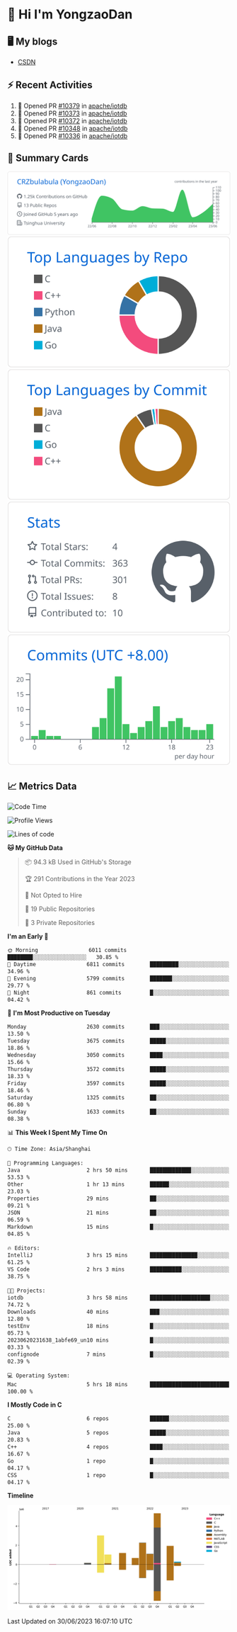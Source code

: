 # 👋 Hi I'm YongzaoDan

## 🖥 My blogs
  + [CSDN](https://blog.csdn.net/CRZbulabula?type=blog)

## ⚡ Recent Activities
<!--START_SECTION:activity-->
1. 💪 Opened PR [#10379](https://github.com/apache/iotdb/pull/10379) in [apache/iotdb](https://github.com/apache/iotdb)
2. 💪 Opened PR [#10373](https://github.com/apache/iotdb/pull/10373) in [apache/iotdb](https://github.com/apache/iotdb)
3. 💪 Opened PR [#10372](https://github.com/apache/iotdb/pull/10372) in [apache/iotdb](https://github.com/apache/iotdb)
4. 💪 Opened PR [#10348](https://github.com/apache/iotdb/pull/10348) in [apache/iotdb](https://github.com/apache/iotdb)
5. 💪 Opened PR [#10336](https://github.com/apache/iotdb/pull/10336) in [apache/iotdb](https://github.com/apache/iotdb)
<!--END_SECTION:activity-->

## 🎑 Summary Cards

[![](https://raw.githubusercontent.com/CRZbulabula/CRZbulabula/main/profile-summary-card-output/github/0-profile-details.svg)](https://github.com/vn7n24fzkq/github-profile-summary-cards)
[![](https://raw.githubusercontent.com/CRZbulabula/CRZbulabula/main/profile-summary-card-output/github/1-repos-per-language.svg)](https://github.com/vn7n24fzkq/github-profile-summary-cards) [![](https://raw.githubusercontent.com/CRZbulabula/CRZbulabula/main/profile-summary-card-output/github/2-most-commit-language.svg)](https://github.com/vn7n24fzkq/github-profile-summary-cards)
[![](https://raw.githubusercontent.com/CRZbulabula/CRZbulabula/main/profile-summary-card-output/github/3-stats.svg)](https://github.com/vn7n24fzkq/github-profile-summary-cards) [![](https://raw.githubusercontent.com/CRZbulabula/CRZbulabula/main/profile-summary-card-output/github/4-productive-time.svg)](https://github.com/vn7n24fzkq/github-profile-summary-cards)

## 📈 Metrics Data

<!--START_SECTION:waka-->
![Code Time](http://img.shields.io/badge/Code%20Time-208%20hrs%2010%20mins-blue)

![Profile Views](http://img.shields.io/badge/Profile%20Views-0-blue)

![Lines of code](https://img.shields.io/badge/From%20Hello%20World%20I%27ve%20Written-16.9%20million%20lines%20of%20code-blue)

**🐱 My GitHub Data** 

> 📦 94.3 kB Used in GitHub's Storage 
 > 
> 🏆 291 Contributions in the Year 2023
 > 
> 🚫 Not Opted to Hire
 > 
> 📜 19 Public Repositories 
 > 
> 🔑 3 Private Repositories 
 > 
**I'm an Early 🐤** 

```text
🌞 Morning                6011 commits        ████████░░░░░░░░░░░░░░░░░   30.85 % 
🌆 Daytime                6811 commits        █████████░░░░░░░░░░░░░░░░   34.96 % 
🌃 Evening                5799 commits        ███████░░░░░░░░░░░░░░░░░░   29.77 % 
🌙 Night                  861 commits         █░░░░░░░░░░░░░░░░░░░░░░░░   04.42 % 
```
📅 **I'm Most Productive on Tuesday** 

```text
Monday                   2630 commits        ███░░░░░░░░░░░░░░░░░░░░░░   13.50 % 
Tuesday                  3675 commits        █████░░░░░░░░░░░░░░░░░░░░   18.86 % 
Wednesday                3050 commits        ████░░░░░░░░░░░░░░░░░░░░░   15.66 % 
Thursday                 3572 commits        █████░░░░░░░░░░░░░░░░░░░░   18.33 % 
Friday                   3597 commits        █████░░░░░░░░░░░░░░░░░░░░   18.46 % 
Saturday                 1325 commits        ██░░░░░░░░░░░░░░░░░░░░░░░   06.80 % 
Sunday                   1633 commits        ██░░░░░░░░░░░░░░░░░░░░░░░   08.38 % 
```


📊 **This Week I Spent My Time On** 

```text
🕑︎ Time Zone: Asia/Shanghai

💬 Programming Languages: 
Java                     2 hrs 50 mins       █████████████░░░░░░░░░░░░   53.53 % 
Other                    1 hr 13 mins        ██████░░░░░░░░░░░░░░░░░░░   23.03 % 
Properties               29 mins             ██░░░░░░░░░░░░░░░░░░░░░░░   09.21 % 
JSON                     21 mins             ██░░░░░░░░░░░░░░░░░░░░░░░   06.59 % 
Markdown                 15 mins             █░░░░░░░░░░░░░░░░░░░░░░░░   04.85 % 

🔥 Editors: 
IntelliJ                 3 hrs 15 mins       ███████████████░░░░░░░░░░   61.25 % 
VS Code                  2 hrs 3 mins        ██████████░░░░░░░░░░░░░░░   38.75 % 

🐱‍💻 Projects: 
iotdb                    3 hrs 58 mins       ███████████████████░░░░░░   74.72 % 
Downloads                40 mins             ███░░░░░░░░░░░░░░░░░░░░░░   12.80 % 
testEnv                  18 mins             █░░░░░░░░░░░░░░░░░░░░░░░░   05.73 % 
20230620231638_1abfe69_un10 mins             █░░░░░░░░░░░░░░░░░░░░░░░░   03.33 % 
confignode               7 mins              █░░░░░░░░░░░░░░░░░░░░░░░░   02.39 % 

💻 Operating System: 
Mac                      5 hrs 18 mins       █████████████████████████   100.00 % 
```

**I Mostly Code in C** 

```text
C                        6 repos             ██████░░░░░░░░░░░░░░░░░░░   25.00 % 
Java                     5 repos             █████░░░░░░░░░░░░░░░░░░░░   20.83 % 
C++                      4 repos             ████░░░░░░░░░░░░░░░░░░░░░   16.67 % 
Go                       1 repo              █░░░░░░░░░░░░░░░░░░░░░░░░   04.17 % 
CSS                      1 repo              █░░░░░░░░░░░░░░░░░░░░░░░░   04.17 % 
```



**Timeline**

![Lines of Code chart](https://raw.githubusercontent.com/CRZbulabula/CRZbulabula/main/assets/bar_graph.png)


 Last Updated on 30/06/2023 16:07:10 UTC
<!--END_SECTION:waka-->

